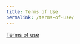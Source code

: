 ```yaml
---
title: Terms of Use
permalink: /terms-of-use/
---
```

[Terms of use](https://www.gov.sg/privacy-statement)